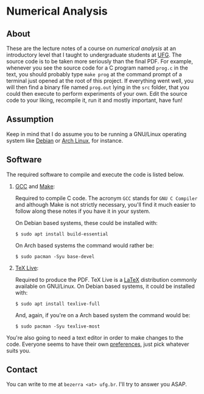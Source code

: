 Numerical Analysis
==================

About
-----

These are the lecture notes of a course on *numerical analysis* at an
introductory level that I taught to undergraduate students at [UFG][]. The
source code is to be taken more seriously than the final PDF. For example,
whenever you see the source code for a C program named `prog.c` in the text,
you should probably type `make prog` at the command prompt of a terminal just
opened at the root of this project. If everything went well, you will then find
a binary file named `prog.out` lying in the `src` folder, that you could then
execute to perform experiments of your own. Edit the source code to your
liking, recompile it, run it and mostly important, have fun!

Assumption
----------

Keep in mind that I do assume you to be running a GNU/Linux operating system
like [Debian][] or [Arch Linux][], for instance.

Software
--------

The required software to compile and execute the code is listed below.

1. [GCC][] and [Make][]:

    Required to compile C code. The acronym `GCC` stands for `GNU C Compiler`
    and although Make is not strictly necessary, you'll find it much easier to 
    follow along these notes if you have it in your system.

    On Debian based systems, these could be installed with:

    ```shell
    $ sudo apt install build-essential
    ```

    On Arch based systems the command would rather be:

    ```shell
    $ sudo pacman -Syu base-devel
    ```

2. [TeX Live][]:

    Required to produce the PDF. TeX Live is a [LaTeX][] distribution commonly
    available on GNU/Linux. On Debian based systems, it could be installed
    with:

    ```shell
    $ sudo apt install texlive-full
    ```

    And, again, if you're on a Arch based system the command would be:

    ```shell
    $ sudo pacman -Syu texlive-most
    ```

You're also going to need a text editor in order to make changes to the code.
Everyone seems to have their own [preferences][], just pick whatever suits you.

Contact
-------

You can write to me at `bezerra <at> ufg.br`. I'll try to answer you ASAP.

[UFG]: https://ufg.br/
[Debian]: https://debian.org/
[Arch Linux]: https://archlinux.org/
[TeX Live]: https://tug.org/texlive/
[LaTeX]: https://latex-project.org/
[GCC]: https://gcc.gnu.org/
[Make]: https://www.gnu.org/software/make/
[preferences]: https://en.wikipedia.org/wiki/Editor_war
